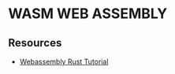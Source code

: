 # WASM WEB ASSEMBLY

## Resources

- [Webassembly Rust Tutorial](https://www.toptal.com/webassembly/webassembly-rust-tutorial-web-audio)
